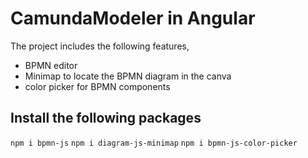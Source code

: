 # CamundaModeler in Angular

The project includes the following features,
* BPMN editor
* Minimap to locate the BPMN diagram in the canva
* color picker for BPMN components

## Install the following packages

`npm i bpmn-js`
`npm i diagram-js-minimap`
`npm i bpmn-js-color-picker`
